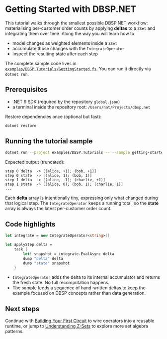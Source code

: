 # Getting Started with DBSP.NET

This tutorial walks through the smallest possible DBSP.NET workflow: materialising
per-customer order counts by applying **deltas** to a `ZSet` and integrating them
over time. Along the way you will learn how to:

- model changes as weighted elements inside a `ZSet`
- accumulate those changes with the `IntegrateOperator`
- inspect the resulting state after each step

The complete sample code lives in
[`examples/DBSP.Tutorials/GettingStarted.fs`](../../examples/DBSP.Tutorials/GettingStarted.fs).
You can run it directly via `dotnet run`.

## Prerequisites

- .NET 9 SDK (required by the repository `global.json`)
- a terminal inside the repository root: `/Users/nat/Projects/dbsp.net`

Restore dependencies once (optional but fast):

```bash
dotnet restore
```

## Running the tutorial sample

```bash
dotnet run --project examples/DBSP.Tutorials -- --sample getting-started
```

Expected output (truncated):

```
step 0 delta  -> [(alice, +1); (bob, +1)]
step 0 state  -> [(alice, 1); (bob, 1)]
step 1 delta  -> [(alice, -1); (charlie, +1)]
step 1 state  -> [(alice, 0); (bob, 1); (charlie, 1)]
...
```

Each **delta** array is intentionally tiny, expressing only what changed during
that logical step. The `IntegrateOperator` keeps a running total, so the **state**
array is always the latest per-customer order count.

## Code highlights

```fsharp
let integrate = new IntegrateOperator<string>()

let applyStep delta =
    task {
        let! snapshot = integrate.EvalAsync delta
        dump "delta" delta
        dump "state" snapshot
    }
```

- `IntegrateOperator` adds the delta to its internal accumulator and returns the
  fresh state. No full recomputation happens.
- The sample feeds a sequence of hand-written deltas to keep the example focused
  on DBSP concepts rather than data generation.

## Next steps

Continue with [Building Your First Circuit](first-circuit.md) to wire operators
into a reusable runtime, or jump to [Understanding Z-Sets](understanding-zsets.md)
to explore more set algebra patterns.
